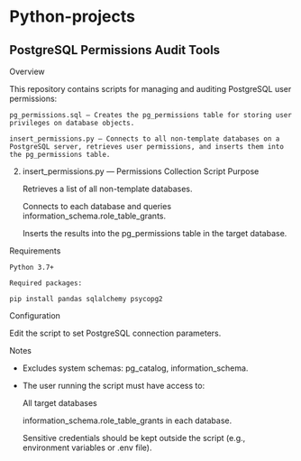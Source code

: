 # Python-projects
## PostgreSQL Permissions Audit Tools
Overview

This repository contains scripts for managing and auditing PostgreSQL user permissions:

    pg_permissions.sql – Creates the pg_permissions table for storing user privileges on database objects.

    insert_permissions.py – Connects to all non-template databases on a PostgreSQL server, retrieves user permissions, and inserts them into the pg_permissions table.

2. insert_permissions.py — Permissions Collection Script
Purpose

    Retrieves a list of all non-template databases.

    Connects to each database and queries information_schema.role_table_grants.

    Inserts the results into the pg_permissions table in the target database.

Requirements

    Python 3.7+

    Required packages:

    pip install pandas sqlalchemy psycopg2

Configuration

Edit the script to set PostgreSQL connection parameters.


Notes

- Excludes system schemas: pg_catalog, information_schema.

- The user running the script must have access to:

   All target databases

   information_schema.role_table_grants in each database.

    Sensitive credentials should be kept outside the script (e.g., environment variables or .env file).
